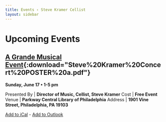 ```yaml
---
title: Events ‹ Steve Kramer Cellist
layout: sidebar
---
```

# Upcoming Events

## [A Grande Musical Event](documents/Steve%20Kramer%20Concert%20POSTER%20a.pdf){:download="Steve%20Kramer%20Concert%20POSTER%20a.pdf"}

**Sunday, June 17 • 1-5 pm**

Presented By | **Director of Music, Cellist, Steve Kramer**
Cost         | **Free Event**
Venue        | **Parkway Central Library of Philadelphia**
Address      | **1901 Vine Street, Philadelphia, PA 19103**

[Add to iCal](documents/A%20Grande%20Musical%20Event-ical.ics) - [Add to Outlook](documents/A%20Grande%20Musical%20Event-outlook.ics)